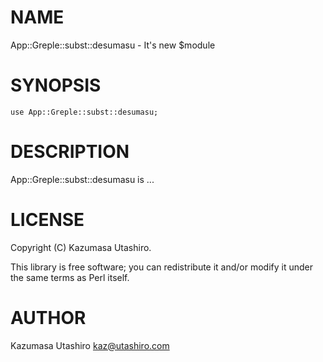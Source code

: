 # NAME

App::Greple::subst::desumasu - It's new $module

# SYNOPSIS

    use App::Greple::subst::desumasu;

# DESCRIPTION

App::Greple::subst::desumasu is ...

# LICENSE

Copyright (C) Kazumasa Utashiro.

This library is free software; you can redistribute it and/or modify
it under the same terms as Perl itself.

# AUTHOR

Kazumasa Utashiro <kaz@utashiro.com>
